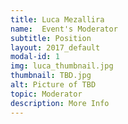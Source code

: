 ```yaml
---
title: Luca Mezallira
name:  Event's Moderator
subtitle: Position
layout: 2017_default
modal-id: 1
img: luca_thumbnail.jpg
thumbnail: TBD.jpg
alt: Picture of TBD
topic: Moderator
description: More Info
---
```

